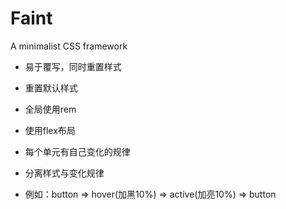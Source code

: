 # Faint
A minimalist CSS framework

  - 易于覆写，同时重置样式
  - 重置默认样式
  - 全局使用rem
  - 使用flex布局


  - 每个单元有自己变化的规律
  - 分离样式与变化规律
  - 例如：button => hover(加黑10%) => active(加亮10%) => button
